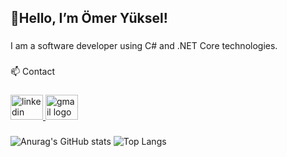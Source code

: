 <h2 align="left">👋Hello, I’m Ömer Yüksel!</h2>

###

<p align="left">I am a software developer using C# and .NET Core technologies.</p>

###

<p align="left">📫 Contact</p>

###

<div align="left">
  <a href="www.linkedin.com/in/omerfarukyuksel1" target="_blank">
    <img src="https://raw.githubusercontent.com/maurodesouza/profile-readme-generator/master/src/assets/icons/social/linkedin/default.svg" width="52" height="40" alt="linkedin logo"  />
  </a>
  <a href="omerfarukyuksel33@gmail.com" target="_blank">
    <img src="https://raw.githubusercontent.com/maurodesouza/profile-readme-generator/master/src/assets/icons/social/gmail/default.svg" width="52" height="40" alt="gmail logo"  />
  </a>
</div>

###
![Anurag's GitHub stats](https://github-readme-stats.vercel.app/api?username=omeryukssel&show_icons=true&theme=dark)
![Top Langs](https://github-readme-stats.vercel.app/api/top-langs/?username=omeryukssel&layout=compact&theme=dark)
